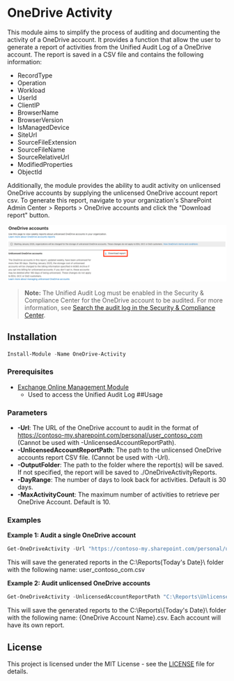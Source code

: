 # OneDrive Activity
This module aims to simplify the process of auditing and documenting the activity of a OneDrive account. It provides a function that allow the user to generate a report of activities from the Unified Audit Log of a OneDrive account. The report is saved in a CSV file and contains the following information:
- RecordType
- Operation
- Workload
- UserId
- ClientIP
- BrowserName
- BrowserVersion
- IsManagedDevice
- SiteUrl
- SourceFileExtension
- SourceFileName
- SourceRelativeUrl
- ModifiedProperties
- ObjectId

Additionally, the module provides the ability to audit activity on unlicensed OneDrive accounts by supplying the unlicensed OneDrive account report csv. To generate this report, navigate to your organization's SharePoint Admin Center > Reports > OneDrive accounts and click the "Download report" button.

![Unlicensed OneDrive Accounts Report](images/Unlicensed%20OneDrive%20Accounts.png)

> **Note:** The Unified Audit Log must be enabled in the Security & Compliance Center for the OneDrive account to be audited. For more information, see [Search the audit log in the Security & Compliance Center](https://docs.microsoft.com/en-us/microsoft-365/compliance/search-the-audit-log-in-security-and-compliance?view=o365-worldwide).

## Installation
```powershell
Install-Module -Name OneDrive-Activity
```
### Prerequisites
- [Exchange Online Management Module](https://www.powershellgallery.com/packages/ExchangeOnlineManagement)
    - Used to access the Unified Audit Log
##Usage

### Parameters
- **-Url**: The URL of the OneDrive account to audit in the format of https://contoso-my.sharepoint.com/personal/user_contoso_com (Cannot be used with -UnlicensedAccountReportPath).
- **-UnlicensedAccountReportPath**: The path to the unlicensed OneDrive accounts report CSV file. (Cannot be used with -Url).
- **-OutputFolder**: The path to the folder where the report(s) will be saved. If not specified, the report will be saved to ./OneDriveActivityReports.
- **-DayRange**: The number of days to look back for activities. Default is 30 days.
- **-MaxActivityCount**: The maximum number of activities to retrieve per OneDrive Account. Default is 10.
### Examples
**Example 1: Audit a single OneDrive account**
```powershell
Get-OneDriveActivity -Url "https://contoso-my.sharepoint.com/personal/user_contoso_com" -OutputFolder "C:\Reports" -DayRange 90 -MaxActivityCount 20
```
This will save the generated reports in the C:\Reports\{Today's Date}\ folder with the following name: user_contoso_com.csv

**Example 2: Audit unlicensed OneDrive accounts**
```powershell
Get-OneDriveActivity -UnlicensedAccountReportPath "C:\Reports\UnlicensedOneDriveAccounts.csv" -OutputFolder "C:\Reports" -DayRange 90 -MaxActivityCount 20
```
This will save the generated reports to the C:\Reports\\{Today's Date}\ folder with the following name: {OneDrive Account Name}.csv. Each account will have its own report.

## License
This project is licensed under the MIT License - see the [LICENSE](LICENSE) file for details.

